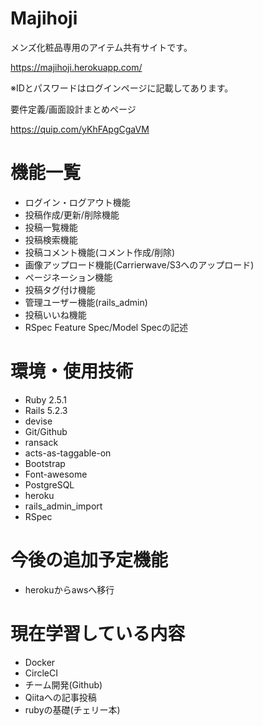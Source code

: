# Majihoji

メンズ化粧品専用のアイテム共有サイトです。

https://majihoji.herokuapp.com/

※IDとパスワードはログインページに記載してあります。


要件定義/画面設計まとめページ

https://quip.com/yKhFApgCgaVM



# 機能一覧

* ログイン・ログアウト機能
* 投稿作成/更新/削除機能
* 投稿一覧機能
* 投稿検索機能
* 投稿コメント機能(コメント作成/削除)
* 画像アップロード機能(Carrierwave/S3へのアップロード)
* ページネーション機能
* 投稿タグ付け機能
* 管理ユーザー機能(rails_admin)
* 投稿いいね機能
* RSpec Feature Spec/Model Specの記述

# 環境・使用技術

* Ruby 2.5.1
* Rails 5.2.3
* devise
* Git/Github
* ransack
* acts-as-taggable-on
* Bootstrap
* Font-awesome
* PostgreSQL
* heroku
* rails_admin_import
* RSpec


# 今後の追加予定機能
* herokuからawsへ移行


# 現在学習している内容

* Docker
* CircleCI
* チーム開発(Github)
* Qiitaへの記事投稿
* rubyの基礎(チェリー本)
